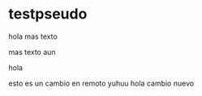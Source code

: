 # testpseudo

hola mas texto 

mas texto aun 

hola 

esto es un cambio en remoto yuhuu
hola cambio nuevo
